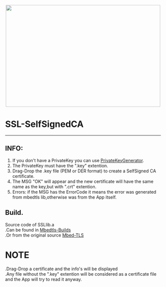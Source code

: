 <p align="center">
<img align="center" width="500" height="330" src="https://raw.githubusercontent.com/AM71113363/SSL-SelfSignedCA/master/info.png">
</p>

# SSL-SelfSignedCA
-----

## INFO:<br>
1. If you don't have a PrivateKey you can use [PrivateKeyGenerator](https://github.com/AM71113363/SSL-PrivateKeyGenerator).<br>
2. The PrivateKey must have the ".key" extention.<br>
3. Drag-Drop the .key file (PEM or DER format) to create a SelfSigned CA certificate.<br>
4. The MSG "OK" will appear and the new certificate will have the same name as the key,but with ".crt" extention.<br>
5. Errors: if the MSG has the ErrorCode it means the error was generated from mbedtls lib,otherwise was from the App itself.<br>

## Build.
Source code of SSLlib.a<br>
.Can be found in [Mbedtls-Builds](https://github.com/AM71113363/Mbedtls-Builds)<br>
.Or from the original source [Mbed-TLS](https://github.com/Mbed-TLS/mbedtls)<br>

# NOTE
.Drag-Drop a certificate and the info's will be displayed<br>
.Any file without the ".key" extention will be considered as a certificate file and the App will try to read it anyway.<br>


